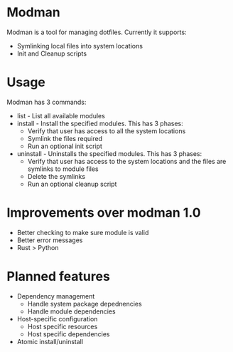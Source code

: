 # Modman
Modman is a tool for managing dotfiles. Currently it supports:
* Symlinking local files into system locations
* Init and Cleanup scripts

# Usage
Modman has 3 commands:
* list - List all available modules
* install - Install the specified modules. This has 3 phases:
    * Verify that user has access to all the system locations
    * Symlink the files required
    * Run an optional init script
* uninstall - Uninstalls the specified modules. This has 3 phases:
    * Verify that user has access to the system locations and the files are symlinks to module files
    * Delete the symlinks
    * Run an optional cleanup script

# Improvements over modman 1.0
* Better checking to make sure module is valid
* Better error messages
* Rust > Python

# Planned features
* Dependency management
    * Handle system package depednencies
    * Handle module dependencies
* Host-specific configuration
    * Host specific resources
    * Host specific dependencies
* Atomic install/uninstall
